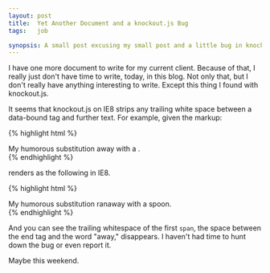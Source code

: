 ```yaml
---
layout: post
title:  Yet Another Document and a knockout.js Bug
tags:   job

synopsis: A small post excusing my small post and a little bug in knockout.js.
---
```

I have one more document to write for my current client. Because of that, I
really just don't have time to write, today, in this blog. Not only that, but
I don't really have anything interesting to write. Except this thing I found
with knockout.js.

It seems that knockout.js on IE8 strips any trailing white space between a
data-bound tag and further text. For example, given the markup:

{% highlight html %}
<div>
  My humorous substitution <span data-bind="text: verb27"></span> away with
  a <span data-bind="text: noun11"></span>.
</div>
{% endhighlight %}

renders as the following in IE8.

{% highlight html %}
<div>
  My humorous substitution <span data-bind="text: verb27">ran</span>away with
  a <span data-bind="text: noun11">spoon</span>.
</div>
{% endhighlight %}

And you can see the trailing whitespace of the first ``span``, the space
between the end tag and the word "away," disappears. I haven't had time to
hunt down the bug or even report it.

Maybe this weekend.
